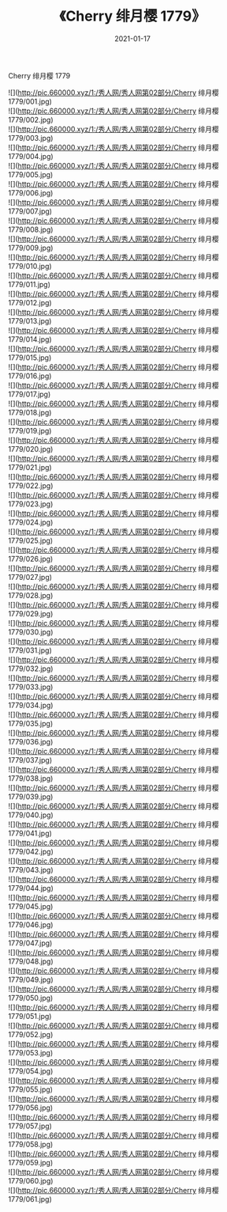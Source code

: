﻿---
layout: post
title:  《Cherry 绯月樱 1779》
date:   2021-01-17
img: http://pic.660000.xyz/1:/秀人网/秀人网第02部分/Cherry 绯月樱 1779/000.jpg
categories: [美女, 清纯, 唯美]
---

Cherry 绯月樱 1779

  ![](http://pic.660000.xyz/1:/秀人网/秀人网第02部分/Cherry 绯月樱 1779/001.jpg) <br> ![](http://pic.660000.xyz/1:/秀人网/秀人网第02部分/Cherry 绯月樱 1779/002.jpg) <br> ![](http://pic.660000.xyz/1:/秀人网/秀人网第02部分/Cherry 绯月樱 1779/003.jpg) <br> ![](http://pic.660000.xyz/1:/秀人网/秀人网第02部分/Cherry 绯月樱 1779/004.jpg) <br> ![](http://pic.660000.xyz/1:/秀人网/秀人网第02部分/Cherry 绯月樱 1779/005.jpg) <br> ![](http://pic.660000.xyz/1:/秀人网/秀人网第02部分/Cherry 绯月樱 1779/006.jpg) <br> ![](http://pic.660000.xyz/1:/秀人网/秀人网第02部分/Cherry 绯月樱 1779/007.jpg) <br> ![](http://pic.660000.xyz/1:/秀人网/秀人网第02部分/Cherry 绯月樱 1779/008.jpg) <br> ![](http://pic.660000.xyz/1:/秀人网/秀人网第02部分/Cherry 绯月樱 1779/009.jpg) <br> ![](http://pic.660000.xyz/1:/秀人网/秀人网第02部分/Cherry 绯月樱 1779/010.jpg) <br> ![](http://pic.660000.xyz/1:/秀人网/秀人网第02部分/Cherry 绯月樱 1779/011.jpg) <br> ![](http://pic.660000.xyz/1:/秀人网/秀人网第02部分/Cherry 绯月樱 1779/012.jpg) <br> ![](http://pic.660000.xyz/1:/秀人网/秀人网第02部分/Cherry 绯月樱 1779/013.jpg) <br> ![](http://pic.660000.xyz/1:/秀人网/秀人网第02部分/Cherry 绯月樱 1779/014.jpg) <br> ![](http://pic.660000.xyz/1:/秀人网/秀人网第02部分/Cherry 绯月樱 1779/015.jpg) <br> ![](http://pic.660000.xyz/1:/秀人网/秀人网第02部分/Cherry 绯月樱 1779/016.jpg) <br> ![](http://pic.660000.xyz/1:/秀人网/秀人网第02部分/Cherry 绯月樱 1779/017.jpg) <br> ![](http://pic.660000.xyz/1:/秀人网/秀人网第02部分/Cherry 绯月樱 1779/018.jpg) <br> ![](http://pic.660000.xyz/1:/秀人网/秀人网第02部分/Cherry 绯月樱 1779/019.jpg) <br> ![](http://pic.660000.xyz/1:/秀人网/秀人网第02部分/Cherry 绯月樱 1779/020.jpg) <br> ![](http://pic.660000.xyz/1:/秀人网/秀人网第02部分/Cherry 绯月樱 1779/021.jpg) <br> ![](http://pic.660000.xyz/1:/秀人网/秀人网第02部分/Cherry 绯月樱 1779/022.jpg) <br> ![](http://pic.660000.xyz/1:/秀人网/秀人网第02部分/Cherry 绯月樱 1779/023.jpg) <br> ![](http://pic.660000.xyz/1:/秀人网/秀人网第02部分/Cherry 绯月樱 1779/024.jpg) <br> ![](http://pic.660000.xyz/1:/秀人网/秀人网第02部分/Cherry 绯月樱 1779/025.jpg) <br> ![](http://pic.660000.xyz/1:/秀人网/秀人网第02部分/Cherry 绯月樱 1779/026.jpg) <br> ![](http://pic.660000.xyz/1:/秀人网/秀人网第02部分/Cherry 绯月樱 1779/027.jpg) <br> ![](http://pic.660000.xyz/1:/秀人网/秀人网第02部分/Cherry 绯月樱 1779/028.jpg) <br> ![](http://pic.660000.xyz/1:/秀人网/秀人网第02部分/Cherry 绯月樱 1779/029.jpg) <br> ![](http://pic.660000.xyz/1:/秀人网/秀人网第02部分/Cherry 绯月樱 1779/030.jpg) <br> ![](http://pic.660000.xyz/1:/秀人网/秀人网第02部分/Cherry 绯月樱 1779/031.jpg) <br> ![](http://pic.660000.xyz/1:/秀人网/秀人网第02部分/Cherry 绯月樱 1779/032.jpg) <br> ![](http://pic.660000.xyz/1:/秀人网/秀人网第02部分/Cherry 绯月樱 1779/033.jpg) <br> ![](http://pic.660000.xyz/1:/秀人网/秀人网第02部分/Cherry 绯月樱 1779/034.jpg) <br> ![](http://pic.660000.xyz/1:/秀人网/秀人网第02部分/Cherry 绯月樱 1779/035.jpg) <br> ![](http://pic.660000.xyz/1:/秀人网/秀人网第02部分/Cherry 绯月樱 1779/036.jpg) <br> ![](http://pic.660000.xyz/1:/秀人网/秀人网第02部分/Cherry 绯月樱 1779/037.jpg) <br> ![](http://pic.660000.xyz/1:/秀人网/秀人网第02部分/Cherry 绯月樱 1779/038.jpg) <br> ![](http://pic.660000.xyz/1:/秀人网/秀人网第02部分/Cherry 绯月樱 1779/039.jpg) <br> ![](http://pic.660000.xyz/1:/秀人网/秀人网第02部分/Cherry 绯月樱 1779/040.jpg) <br> ![](http://pic.660000.xyz/1:/秀人网/秀人网第02部分/Cherry 绯月樱 1779/041.jpg) <br> ![](http://pic.660000.xyz/1:/秀人网/秀人网第02部分/Cherry 绯月樱 1779/042.jpg) <br> ![](http://pic.660000.xyz/1:/秀人网/秀人网第02部分/Cherry 绯月樱 1779/043.jpg) <br> ![](http://pic.660000.xyz/1:/秀人网/秀人网第02部分/Cherry 绯月樱 1779/044.jpg) <br> ![](http://pic.660000.xyz/1:/秀人网/秀人网第02部分/Cherry 绯月樱 1779/045.jpg) <br> ![](http://pic.660000.xyz/1:/秀人网/秀人网第02部分/Cherry 绯月樱 1779/046.jpg) <br> ![](http://pic.660000.xyz/1:/秀人网/秀人网第02部分/Cherry 绯月樱 1779/047.jpg) <br> ![](http://pic.660000.xyz/1:/秀人网/秀人网第02部分/Cherry 绯月樱 1779/048.jpg) <br> ![](http://pic.660000.xyz/1:/秀人网/秀人网第02部分/Cherry 绯月樱 1779/049.jpg) <br> ![](http://pic.660000.xyz/1:/秀人网/秀人网第02部分/Cherry 绯月樱 1779/050.jpg) <br> ![](http://pic.660000.xyz/1:/秀人网/秀人网第02部分/Cherry 绯月樱 1779/051.jpg) <br> ![](http://pic.660000.xyz/1:/秀人网/秀人网第02部分/Cherry 绯月樱 1779/052.jpg) <br> ![](http://pic.660000.xyz/1:/秀人网/秀人网第02部分/Cherry 绯月樱 1779/053.jpg) <br> ![](http://pic.660000.xyz/1:/秀人网/秀人网第02部分/Cherry 绯月樱 1779/054.jpg) <br> ![](http://pic.660000.xyz/1:/秀人网/秀人网第02部分/Cherry 绯月樱 1779/055.jpg) <br> ![](http://pic.660000.xyz/1:/秀人网/秀人网第02部分/Cherry 绯月樱 1779/056.jpg) <br> ![](http://pic.660000.xyz/1:/秀人网/秀人网第02部分/Cherry 绯月樱 1779/057.jpg) <br> ![](http://pic.660000.xyz/1:/秀人网/秀人网第02部分/Cherry 绯月樱 1779/058.jpg) <br> ![](http://pic.660000.xyz/1:/秀人网/秀人网第02部分/Cherry 绯月樱 1779/059.jpg) <br> ![](http://pic.660000.xyz/1:/秀人网/秀人网第02部分/Cherry 绯月樱 1779/060.jpg) <br> ![](http://pic.660000.xyz/1:/秀人网/秀人网第02部分/Cherry 绯月樱 1779/061.jpg) <br>